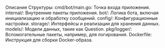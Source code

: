 Описание Структуры:
cmd/bot/main.go: Точка входа приложения.
internal/: Внутренние пакеты приложения.
bot/: Логика бота, включая инициализацию и обработку сообщений.
config/: Конфигурационные настройки.
storage/: Интерфейсы и реализации для хранения данных.
models/: Модели данных, такие как Question.
pkg/logger/: Вспомогательные пакеты, например, для логирования.
Dockerfile: Инструкция для сборки Docker-образа.